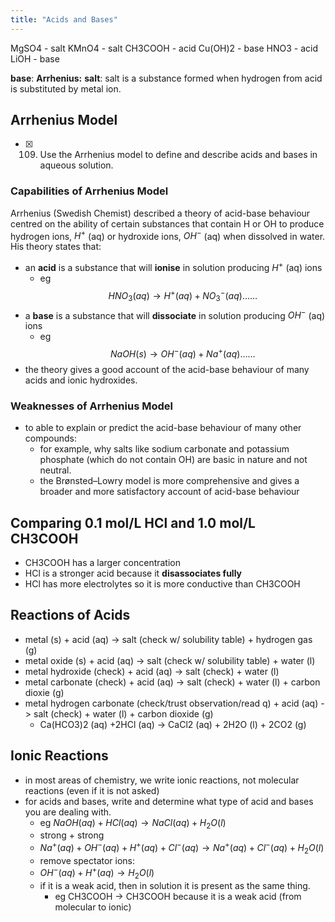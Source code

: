 ```yaml
---
title: "Acids and Bases"
---
```


MgSO4 - salt
KMnO4 - salt
CH3COOH - acid
Cu(OH)2 - base
HNO3 - acid
LiOH - base

**base**: 
**Arrhenius:** 
**salt**: salt is a substance formed when hydrogen from acid is substituted by metal ion. 

## Arrhenius Model
- [x] 109. Use the Arrhenius model to define and describe acids and bases in aqueous solution.
### Capabilities of Arrhenius Model
Arrhenius (Swedish Chemist) described a theory of acid-base behaviour centred on the ability of certain substances that contain H or OH to produce hydrogen ions, $H^{+}$ (aq) or hydroxide ions, $OH^-$ (aq) when dissolved in water. His theory states that:
- an **acid** is a substance that will **ionise** in solution producing $H^+$ (aq) ions
	- eg $$HNO_{3}(aq)\to H^+(aq)+NO_{3}^-(aq)\dots\dots$$
- a **base** is a substance that will **dissociate** in solution producing $OH^-$ (aq) ions
	- eg $$NaOH(s)\to OH^-(aq)+Na^+(aq)\dots\dots$$
- the theory gives a good account of the acid-base behaviour of many acids and ionic hydroxides.
### Weaknesses of Arrhenius Model
- to able to explain or predict the acid-base behaviour of many other compounds:
	- for example, why salts like sodium carbonate and potassium phosphate (which do not contain OH) are basic in nature and not neutral.
	- the Brønsted–Lowry model is more comprehensive and gives a broader and more satisfactory account of acid-base behaviour

## Comparing 0.1 mol/L HCl and 1.0 mol/L CH3COOH
- CH3COOH has a larger concentration
- HCl is a stronger acid because it **disassociates fully**
- HCl has more electrolytes so it is more conductive than CH3COOH

## Reactions of Acids
- metal (s) + acid (aq) -> salt (check w/ solubility table) + hydrogen gas (g)
- metal oxide (s) + acid (aq) -> salt (check w/ solubility table) + water (l)
- metal hydroxide (check) + acid (aq) -> salt (check) + water (l)
- metal carbonate (check) + acid (aq) -> salt (check) + water (l) + carbon dioxie (g)
- metal hydrogen carbonate (check/trust observation/read q) + acid (aq) -> salt (check) + water (l) + carbon dioxide (g)
	- Ca(HCO3)2 (aq) +2HCl (aq) -> CaCl2 (aq) + 2H2O (l) + 2CO2 (g)

## Ionic Reactions
- in most areas of chemistry, we write ionic reactions, not molecular reactions (even if it is not asked)
- for acids and bases, write and determine what type of acid and bases you are dealing with.
	- eg $NaOH (aq)+HCl(aq)\to NaCl(aq)+H_{2}O(l)$
	- strong + strong
	- $Na^+(aq)+OH^-(aq)+H^+(aq)+Cl^-(aq)\to Na^+(aq)+Cl^-(aq)+H_{2}O (l)$
	- remove spectator ions:
	- $OH^-(aq)+H^+(aq)\to H_{2}O(l)$
	- if it is a weak acid, then in solution it is present as the same thing.
		- eg CH3COOH -> CH3COOH because it is a weak acid (from molecular to ionic)